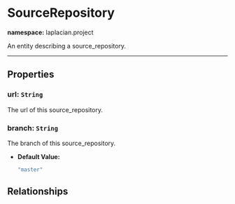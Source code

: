 # **SourceRepository**
**namespace:** laplacian.project

An entity describing a source_repository.



---

## Properties

### url: `String`
The url of this source_repository.

### branch: `String`
The branch of this source_repository.
- **Default Value:**
  ```kotlin
  "master"
  ```

## Relationships